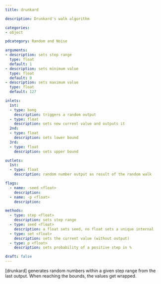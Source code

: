 ```yaml
---
title: drunkard

description: Drunkard's walk algorithm

categories:
- object

pdcategory: Random and Noise

arguments:
- description: sets step range
  type: float
  default: 1
- description: sets minimum value
  type: float
  default: 0
- description: sets maximum value
  type: float
  default: 127

inlets:
  1st:
  - type: bang
    description: triggers a random output
  - type: float
    description: sets new current value and outputs it
  2nd:
  - type: float
    description: sets lower bound
  3rd:
  - type: float
    description: sets upper bound

outlets:
  1st:
  - type: float
    description: random number output as result of the random walk

flags:
  - name: -seed <float>
    description:
  - name: -p <float>
    description:

methods:
  - type: step <float>
    description: sets step range
  - type: seed <float>
    description: a float sets seed, no float sets a unique internal
  - type: set <float>
    description: sets the current value (without output)
  - type: p <float>
    description: sets probability of a positive step in %

draft: false
---
```


[drunkard] generates random numbers within a given step range from the last output. When reaching the bounds, the values get wrapped.

